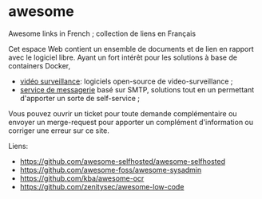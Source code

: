 # awesome
Awesome links in French ; collection de liens en Français

Cet espace Web contient un ensemble de documents et de lien en rapport avec le logiciel libre. Ayant un fort intérêt pour les solutions à base de containers Docker, 

- [vidéo surveillance](video-surveillance.md): logiciels open-source de video-surveillance ;
- [service de messagerie](mail-server.md) basé sur SMTP, solutions tout en un permettant d'apporter un sorte de self-service ;

Vous pouvez ouvrir un ticket pour toute demande complémentaire ou envoyer un merge-request pour apporter un complément d'information ou corriger une erreur sur ce site.

Liens:

- https://github.com/awesome-selfhosted/awesome-selfhosted
- https://github.com/awesome-foss/awesome-sysadmin
- https://github.com/kba/awesome-ocr
- https://github.com/zenitysec/awesome-low-code
